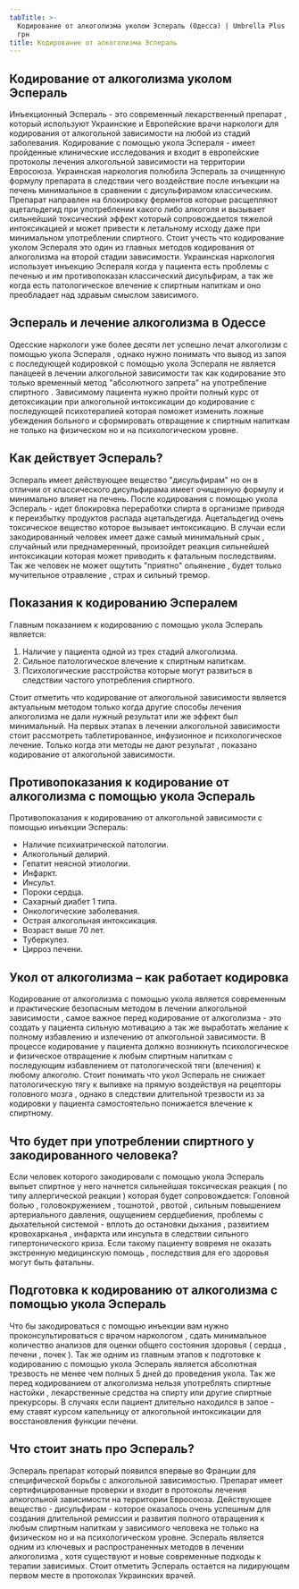 ```yaml
---
tabTitle: >-
  Кодирование от алкоголизма уколом Эспераль (Одесса) | Umbrella Plus | От 5500
  грн
title: Кодирование от алкоголизма Эспераль
---
```


## Кодирование от алкоголизма уколом Эспераль

Инъекционный Эспераль - это современный лекарственный препарат , который используют Украинские и Европейские врачи наркологи для кодирования от алкогольной зависимости на любой из стадий заболевания. Кодирование с помощью укола Эспераля -  имеет пройденные клинические исследования и входит в европейские протоколы лечения алкогольной зависимости на территории Евросоюза. Украинская наркология полюбила Эспераль за очищенную формулу препарата в следствии чего воздействие после инъекции на печень минимальное в сравнении с дисульфирамом классическим. Препарат направлен на блокировку ферментов которые расщепляют ацетальдегид при употреблении какого либо алкоголя и вызывает сильнейший токсический эффект который сопровождается тяжелой интоксикацией и может привести к летальному исходу даже при минимальном употреблении спиртного. Стоит учесть что кодирование уколом Эспераля это один из главных методов кодирования от алкоголизма на второй стадии зависимости. Украинская наркология использует инъекцию Эспераля когда у пациента есть проблемы с печенью и им противопоказан классический дисульфирам, а так же когда есть патологическое влечение к спиртным напиткам и оно преобладает над здравым смыслом зависимого.

## Эспераль и лечение алкоголизма в Одессе

Одесские наркологи уже более десяти лет успешно лечат алкоголизм с помощью укола Эспераля , однако нужно понимать что вывод из запоя с последующей кодировкой с помощью укола Эспераля не является панацеей в лечении алкогольной зависимости так как кодирование это только временный метод "абсолютного запрета" на употребление спиртного . Зависимому пациента нужно пройти полный курс от детоксикации при алкогольной интоксикации до кодирование с последующей психотерапией которая поможет изменить ложные убеждения больного и сформировать отвращение к спиртным напиткам не только на физическом но и на психологическом уровне.

## Как действует Эспераль?

Эспераль имеет действующее вещество "дисульфирам" но он в отличии от классического дисульфирама имеет очищенную формулу и минимально влияет на печень. После кодирования с помощью укола Эспераль - идет блокировка переработки спирта в организме приводя к переизбытку продуктов распада ацетальдегида. Ацетальдегид очень токсическое вещество которое вызывает интоксикацию. В случаи если закодированный человек имеет даже самый минимальный срык , случайный или преднамеренный, произойдет реакция сильнейшей интоксикации которая может приводить к фатальным последствиям. Так же человек не может ощутить "приятно" опьянение , будет только мучительное отравление , страх и сильный тремор. 

## Показания к кодированию Эспералем

Главным показанием к кодированию с помощью укола Эспераль является: 

1. Наличие у пациента одной из трех стадий алкоголизма.
2. Сильное патологическое влечение к спиртным напиткам.
3. Психологические расстройства которые могут развиться в следствии частого употребления спиртного.

Стоит отметить что кодирование от алкогольной зависимости является актуальным методом только когда другие способы лечения алкоголизма не дали нужный результат или же эффект был минимальный. На первых этапах в лечении алкогольной зависимости стоит рассмотреть таблетированное, инфузионное и психологическое лечение. Только когда эти методы не дают результат , показано кодирование от алкогольной зависимости.

## Противопоказания к кодирование от алкоголизма с помощью укола Эспераль

Противопоказания к кодированию от алкогольной зависимости с помощью инъекции Эспераль:

* Наличие психиатрической патологии.
* Алкогольный делирий.
* Гепатит неясной этиологии.
* Инфаркт.
* Инсульт.
* Пороки сердца.
* Сахарный диабет 1 типа.
* Онкологические заболевания.
* Острая алкогольная интоксикация.
* Возраст выше 70 лет.
* Туберкулез.
* Цирроз печени.

## Укол от алкоголизма – как работает кодировка

Кодирование от алкоголизма с помощью укола является современным и практические безопасным методом в лечении алкогольной зависимости , самое важное перед кодирование от алкоголизма - это создать у пациента сильную мотивацию а так же выработать желание к полному избавлению и излечению от алкогольной зависимости. В процессе кодирование у пациента должно возникнуть психологическое и физическое отвращение к любым спиртным напиткам с последующим избавлением от патологической тяги (влечения) к любому алкоголю. Стоит понимать что укол Эспераль не снижает патологическую тягу к выпивке на прямую воздействуя на рецепторы головного мозга , однако в следствии длительной трезвости из за кодировки у пациента самостоятельно понижается влечение к спиртному.

## Что будет при употреблении спиртного у закодированного человека?

Если человек которого закодировали с помощью укола Эспераль выпьет спиртное у него начнется сильнейшая токсическая реакция ( по типу аллергической реакции ) которая будет сопровождается: Головной болью , головокружением , тошнотой , рвотой , сильным повышением артериального давления, ощущением сердцебиения, проблемы с дыхательной системой - вплоть до остановки дыхания , развитием кровохарканья , инфаркта или инсульта в следствии сильного гипертонического криза. Если такому пациенту вовремя не оказать экстренную медицинскую помощь , последствия для его здоровья могут быть фатальны.

## Подготовка к кодированию от алкоголизма с помощью укола Эспераль

Что бы закодироваться с помощью инъекции вам нужно проконсультироваться с врачом наркологом , сдать минимальное количество анализов для оценки общего состояния здоровья ( сердца , печени , почек ). Так же одним из главным этапов к подготовке к кодированию с помощью укола Эспераль является абсолютная трезвость не менее чем полных 5 дней до проведения укола. Так же перед кодированием от алкоголизма нельзя употреблять спиртные настойки , лекарственные средства на спирту или другие спиртные прекурсоры. В случаях если пациент длительно находился в запое - ему ставят курсом капельницу от алкогольной интоксикации для восстановления функции печени.

## Что стоит знать про Эспераль?

Эспераль препарат который появился впервые во Франции для специфической борьбы с алкогольной зависимостью. Препарат имеет сертифицированные проверки и входит в протоколы лечения алкогольной зависимости на территории Евросоюза. Действующее вещество - дисульфирам - которое оказалось очень успешным для создания длительной ремиссии и развития полного отвращения к любым спиртным напиткам у зависимого человека не только на физическом но и на психологическом уровне. Эспераль является одним из ключевых и распространенных методов в лечении алкоголизма , хотя существуют и новые современные подходы к терапии зависимых. Стоит отметить Эспераль остается на лидирующем первом месте в протоколах Украинских врачей.
